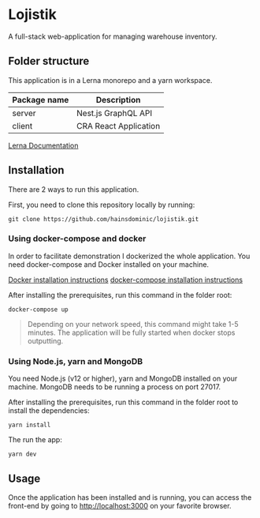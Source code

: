 # Lojistik

A full-stack web-application for managing warehouse inventory.

## Folder structure

This application is in a Lerna monorepo and a yarn workspace.

| Package name | Description                   |
| ------------ | ----------------------------- |
| server       | Nest.js GraphQL API           |
| client       | CRA React Application         |

[Lerna Documentation](https://lerna.js.org/)

## Installation

There are 2 ways to run this application.

First, you need to clone this repository locally by running:

```git clone https://github.com/hainsdominic/lojistik.git```

### Using docker-compose and docker

In order to facilitate demonstration I dockerized the whole application. You need docker-compose and Docker installed on your machine.

[Docker installation instructions](https://docs.docker.com/get-docker/)
[docker-compose installation instructions](https://docs.docker.com/compose/install/)

After installing the prerequisites, run this command in the folder root:

```docker-compose up```

> Depending on your network speed, this command might take 1-5 minutes. The application will be fully started when docker stops outputting.

### Using Node.js, yarn and MongoDB

You need Node.js (v12 or higher), yarn and MongoDB installed on your machine. MongoDB needs to be running a process on port 27017.

After installing the prerequisites, run this command in the folder root to install the dependencies:

```yarn install```

The run the app:

```yarn dev```

## Usage

Once the application has been installed and is running, you can access the front-end by going to <http://localhost:3000> on your favorite browser.